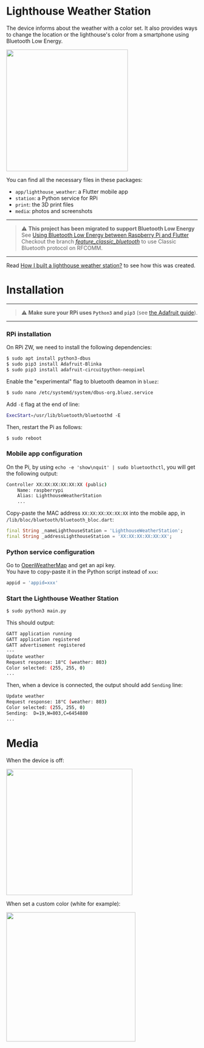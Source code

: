 # Lighthouse Weather Station

The device informs about the weather with a color set. It also provides ways to change the location or the lighthouse's color from a smartphone using Bluetooth Low Energy.  

<img height="320" src="https://github.com/gitdefllo/lighthouse-weather-station/blob/master/media/station/lighthouse_2.jpg"/>

You can find all the necessary files in these packages:

- `app/lighthouse_weather`: a Flutter mobile app
- `station`: a Python service for RPi
- `print`: the 3D print files
- `media`: photos and screenshots

---
> :warning: **This project has been migrated to support Bluetooth Low Energy**  
> See [Using Bluetooth Low Energy between Raspberry Pi and Flutter](https://fllo.medium.com/using-bluetooth-low-energy-between-raspberry-pi-and-flutter-cba012c48b97)  
> Checkout the branch [*feature_classic_bluetooth*](https://github.com/gitdefllo/lighthouse-weather-station/tree/feature_classic_bluetooth) to use Classic Bluetooth protocol on RFCOMM.
---

Read [How I built a lighthouse weather station?](https://fllo.medium.com/how-i-built-a-lighthouse-weather-station-12edd2a6a13b) to see how this was created.

# Installation

---
> :warning: **Make sure your RPi uses `Python3` and `pip3`** (see [the Adafruit guide](https://learn.adafruit.com/circuitpython-on-raspberrypi-linux/installing-circuitpython-on-raspberry-pi)).
---

### RPi installation

On RPi ZW, we need to install the following dependencies:

```bash
$ sudo apt install python3-dbus
$ sudo pip3 install Adafruit-Blinka
$ sudo pip3 install adafruit-circuitpython-neopixel
```

Enable the "experimental" flag to bluetooth deamon in `bluez`:

```bash
$ sudo nano /etc/systemd/system/dbus-org.bluez.service
```
Add `-E` flag at the end of line:

```bash
ExecStart=/usr/lib/bluetooth/bluetoothd -E
```

Then, restart the Pi as follows:

```bash
$ sudo reboot
```

### Mobile app configuration

On the Pi, by using `echo -e 'show\nquit' | sudo bluetoothctl`, you will get the following output:

```bash
Controller XX:XX:XX:XX:XX:XX (public)
	Name: raspberrypi
	Alias: LighthouseWeatherStation
	...
```

Copy-paste the MAC address `XX:XX:XX:XX:XX:XX` into the mobile app, in `/lib/bloc/bluetooth/bluetooth_bloc.dart`:

```dart
final String _nameLighthouseStation = 'LighthouseWeatherStation';
final String _addressLighthouseStation = 'XX:XX:XX:XX:XX:XX';
```

### Python service configuration

Go to [OpenWeatherMap](https://openweathermap.org/) and get an api key.  
You have to copy-paste it in the Python script instead of `xxx`:

```python
appid = 'appid=xxx'
```

### Start the Lighthouse Weather Station

```bash
$ sudo python3 main.py
```

This should output:

```bash
GATT application running
GATT application registered
GATT advertisement registered
---
Update weather
Request response: 18°C (weather: 803)
Color selected: (255, 255, 0)
...
```

Then, when a device is connected, the output should add `Sending` line:

```bash
Update weather
Request response: 18°C (weather: 803)
Color selected: (255, 255, 0)
Sending:  D=19,W=803,C=6454880
...
```

# Media

When the device is off:

<img height="332" src="https://github.com/gitdefllo/lighthouse-weather-station/blob/master/media/station/lighthouse_1.jpg"/>

When set a custom color (white for example):

<img height="340" src="https://github.com/gitdefllo/lighthouse-weather-station/blob/master/media/station/lighthouse_4.jpg"/>
